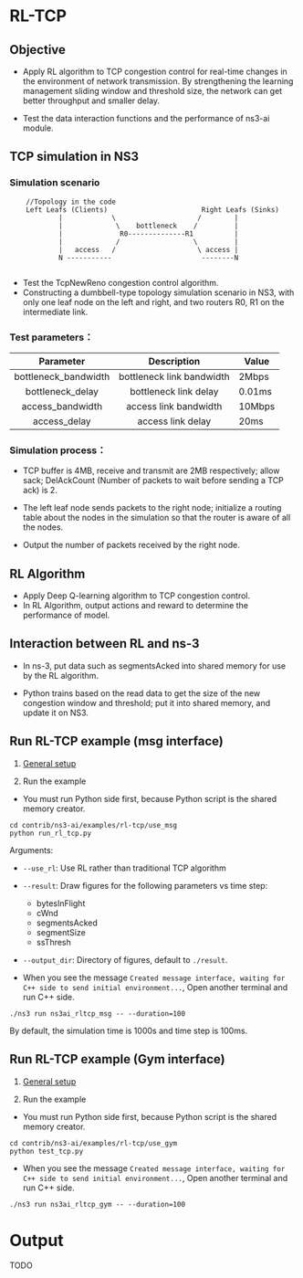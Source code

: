 # RL-TCP

## Objective

- Apply RL algorithm to TCP congestion control for real-time changes in the environment of network transmission. By
  strengthening the learning management sliding window and threshold size, the network can get better throughput and
  smaller delay.

- Test the data interaction functions and the performance of ns3-ai module.

## TCP simulation in NS3

### Simulation scenario

```
    //Topology in the code
    Left Leafs (Clients)                       Right Leafs (Sinks)
            |            \                    /        |
            |             \    bottleneck    /         |
            |              R0--------------R1          |
            |             /                  \         |
            |   access   /                    \ access |
            N -----------                      --------N
            
```

- Test the TcpNewReno congestion control algorithm.
- Constructing a dumbbell-type topology simulation scenario in NS3, with only one leaf node on the left and right, and
  two routers R0, R1 on the intermediate link.

### Test parameters：

|      Parameter       |        Description        | Value  |
|:--------------------:|:-------------------------:|--------|
| bottleneck_bandwidth | bottleneck link bandwidth | 2Mbps  |
|   bottleneck_delay   |  bottleneck link  delay   | 0.01ms |
|   access_bandwidth   |   access link bandwidth   | 10Mbps |
|     access_delay     |     access link delay     | 20ms   |

### Simulation process：

- TCP buffer is 4MB, receive and transmit are 2MB respectively; allow sack; DelAckCount (Number of packets to wait
  before sending a TCP ack) is 2.

- The left leaf node sends packets to the right node; initialize a routing table about the nodes in the simulation so
  that the router is aware of all the nodes.

- Output the number of packets received by the right node.

## RL Algorithm

* Apply Deep Q-learning algorithm to TCP congestion control.
* In RL Algorithm, output actions and reward to determine the performance of model.

## Interaction between RL and ns-3

- In ns-3, put data such as segmentsAcked into shared memory for use by the RL algorithm.

- Python trains based on the read data to get the size of the new congestion window and threshold; put it into shared
  memory, and update it on NS3.

## Run RL-TCP example (msg interface)

1. [General setup](https://github.com/ShenMuyuan/ns3-ai/tree/improvements#general-setup)

2. Run the example

- You must run Python side first, because Python script is the shared memory creator.

```shell
cd contrib/ns3-ai/examples/rl-tcp/use_msg
python run_rl_tcp.py
```

Arguments:

  - `--use_rl`: Use RL rather than traditional TCP algorithm
  - `--result`: Draw figures for the following parameters vs time step:
      - bytesInFlight
      - cWnd
      - segmentsAcked
      - segmentSize
      - ssThresh
  - `--output_dir`: Directory of figures, default to `./result`.

- When you see the message `Created message interface, waiting for C++ side to send initial environment...`, Open
  another terminal and run C++ side.

```shell
./ns3 run ns3ai_rltcp_msg -- --duration=100
```

By default, the simulation time is 1000s and time step is 100ms.

## Run RL-TCP example (Gym interface)

1. [General setup](https://github.com/ShenMuyuan/ns3-ai/tree/improvements#general-setup)

2. Run the example

- You must run Python side first, because Python script is the shared memory creator.

```shell
cd contrib/ns3-ai/examples/rl-tcp/use_gym
python test_tcp.py
```

- When you see the message `Created message interface, waiting for C++ side to send initial environment...`, Open
  another terminal and run C++ side.

```shell
./ns3 run ns3ai_rltcp_gym -- --duration=100
```

# Output

TODO
